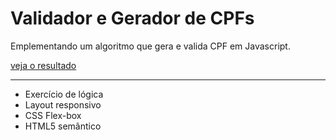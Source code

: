 # Validador e Gerador de CPFs

Emplementando um algoritmo que gera e valida CPF em Javascript.

[veja o resultado](https://lucariozin.github.io/Simple-projects/Validador-de-CPF/validador/)

***

- Exercício de lógica
- Layout responsivo
- CSS Flex-box
- HTML5 semântico
